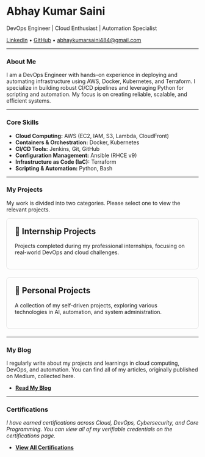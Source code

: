 # Abhay Kumar Saini

DevOps Engineer | Cloud Enthusiast | Automation Specialist

[LinkedIn](https://linkedin.com/in/abhay-kumar-saini-571891264) • [GitHub](https://github.com/githubabhay2003) • <abhaykumarsaini484@gmail.com>

---

### About Me

I am a DevOps Engineer with hands-on experience in deploying and automating infrastructure using AWS, Docker, Kubernetes, and Terraform. I specialize in building robust CI/CD pipelines and leveraging Python for scripting and automation. My focus is on creating reliable, scalable, and efficient systems.

---

### Core Skills

* **Cloud Computing:** AWS (EC2, IAM, S3, Lambda, CloudFront)
* **Containers & Orchestration:** Docker, Kubernetes
* **CI/CD Tools:** Jenkins, Git, GitHub
* **Configuration Management:** Ansible (RHCE v9)
* **Infrastructure as Code (IaC):** Terraform
* **Scripting & Automation:** Python, Bash

---

### My Projects

My work is divided into two categories. Please select one to view the relevant projects.

<style>
  .category-card {
    border: 1px solid #ddd;
    padding: 1.5em;
    margin-bottom: 1.5em;
    border-radius: 8px;
    transition: all 0.2s ease-in-out;
    cursor: pointer;
  }
  .category-card:hover {
    border-color: #007bff;
    transform: translateY(-5px);
    box-shadow: 0 4px 12px rgba(0,0,0,0.1);
  }
  .category-card h2 {
    margin-top: 0;
  }
  .category-card h2 a {
    text-decoration: none;
    color: inherit;
  }
  .category-card h2 a:hover {
    text-decoration: underline;
  }
</style>

<div class="category-card" onclick="window.location.href='/projects/internship/'">
  <h2><a href="/projects/internship/">📁 Internship Projects</a></h2>
  <p>Projects completed during my professional internships, focusing on real-world DevOps and cloud challenges.</p>
</div>

<div class="category-card" onclick="window.location.href='/projects/personal/'">
  <h2><a href="/projects/personal/">👤 Personal Projects</a></h2>
  <p>A collection of my self-driven projects, exploring various technologies in AI, automation, and system administration.</p>
</div>

---

### My Blog

I regularly write about my projects and learnings in cloud computing, DevOps, and automation. You can find all of my articles, originally published on Medium, collected here.

* **[Read My Blog](./blog/)**

---

### Certifications

*I have earned certifications across Cloud, DevOps, Cybersecurity, and Core Programming. You can view all of my verifiable credentials on the certifications page.*

* **[View All Certifications](./certifications.md)**